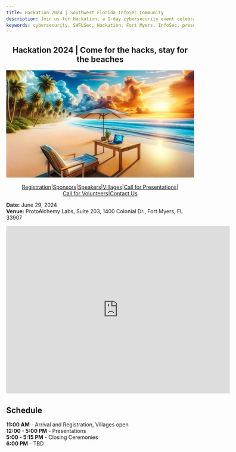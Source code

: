 ```yaml
---
title: Hackation 2024 | Southwest Florida InfoSec Community
description: Join us for Hackation, a 1-day cybersecurity event celebrating SWFLSec's 5th anniversary. Enjoy presentations, exhibits, demonstrations, and hands-on activities in Ft Myers, FL along the beautiful gulf coast.
keywords: cybersecurity, SWFLSec, Hackation, Fort Myers, InfoSec, presentations, exhibits, demonstrations, hands-on activities
---
```


<h2 style="text-align: center;">Hackation 2024 | Come for the hacks, stay for the beaches</h2>

![Hackation Banner](images/hackation-banner.jpg)

<div style="display: flex; justify-content: center; flex-wrap: wrap;">
  <a href="registration">Registration</a> |
  <a href="sponsors">Sponsors</a> |
  <a href="speakers">Speakers</a> |
  <a href="villages">Villages</a> |
  <a href="call-for-presentations">Call for Presentations</a> |
  <a href="call-for-volunteers">Call for Volunteers</a> |
  <a href="https://forms.gle/BJsMjZXm45aiE7qm8">Contact Us</a>
</div>

**Date:** June 29, 2024  
**Venue:** ProtoAlchemy Labs, Suite 203, 1400 Colonial Dr., Fort Myers, FL 33907

<iframe src="https://www.google.com/maps/embed?pb=!1m18!1m12!1m3!1d3426.521563823265!2d-81.87578928482412!3d26.602333383249344!2m3!1f0!2f0!3f0!3m2!1i1024!2i768!4f13.1!3m3!1m2!1s0x88db4223b77f714b%3A0xfbb6fbb4d2d3e6f1!2s1400%20Colonial%20Blvd%20%23203%2C%20Fort%20Myers%2C%20FL%2033907%2C%20USA!5e0!3m2!1sen!2s!4v1620841561114!5m2!1sen!2s" width="600" height="450" style="border:0;" allowfullscreen="" loading="lazy"></iframe>

## Schedule

**11:00 AM** - Arrival and Registration, Villages open  
**12:00 - 5:00 PM** - Presentations  
**5:00 - 5:15 PM** - Closing Ceremonies  
**6:00 PM** - TBD  

